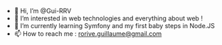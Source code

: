 - 👋 Hi, I’m @Gui-RRV
- 👀 I’m interested in web technologies and everything about web !
- 🌱 I’m currently learning Symfony and my first baby steps in Node.JS
- 📫 How to reach me : rorive.guillaume@gmail.com

<!---
Gui-RRV/Gui-RRV is a ✨ special ✨ repository because its `README.md` (this file) appears on your GitHub profile.
You can click the Preview link to take a look at your changes.
--->
